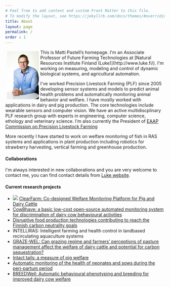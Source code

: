 ```yaml
---
# Feel free to add content and custom Front Matter to this file.
# To modify the layout, see https://jekyllrb.com/docs/themes/#overriding-theme-defaults
title: About
layout: page
permalink: /
order : 1
---
```


<img src="/assets/mattipastell.jpg" width="20%" style="float: left; display: inline; padding: 5px;  border-radius: 8px;">
This is Matti Pastell’s homepage. I'm an Associate Professor of Future Farming Technologies at [Natural Resources Institute Finland (Luke)](http://www.luke.fi/). I'm working on measuring, modeling and control of dynamic biological systems, and agricultural automation.

I've worked Precision Livestock Farming (PLF) since 2005 developing sensor systems and models to predict animal health problems and automatically monitoring animal behavior and welfare. I have mostly worked with applications in dairy and pig production. The core technologies include wearable sensors and computer vision. We have an active multidiscplinary PLF research group with experts in engineering, computer science, ethology and veterinary science. I'm also currently the President of [EAAP Commission on Precision Livestock Farming](https://www.eaap.org/study-commissions/precision-livestock-farming/)

More recently I have started to work on welfare monitoring of fish in RAS systems and applications in plant production including robotics for strawberry harvesting, vertical farming and greenhouse production.

#### Collaborations

I'm always interested in new collaborations and you are very welcome to contact me, you can find contact details from [Luke website](https://www.luke.fi/en/henkilosto/matti.pastell/).

#### Current research projects

- <img src="http://www.clearfarm.eu/wp-content/themes/thegem/images/logo.png" height="60px"/> [ClearFarm: Co-designed Welfare Monitoring Platform for Pig and Dairy Cattle](http://www.clearfarm.eu/)
- [CowBhave: a basic low-cost open-source automated monitoring system for discrimination of dairy cow behavioural activities](https://www.luke.fi/en/projektit/cowbhave/)
- [Disruptive food production technologies contributing to reach the Finnish carbon neutrality goals](https://www.luke.fi/en/projektit/food-without-fields/)
- INTELLIRAS: Intelligent farming and health control in landbased recirculating aquaculture systems
- [GRAZE-WEL: Can grazing regime and farmers’ perceptions of pasture management affect the welfare of dairy cattle and potential for carbon sequestration?](https://www.luke.fi/en/projektit/graze-wel/)
- [Intact tails: a measure of pig welfare](https://www.luke.fi/en/projektit/ehja/)
- [Automatic monitoring of the health of neonates and sows during the peri-partum period](https://www.luke.fi/en/projektit/autopig/)
- [BREEDWell: Automatic behavioural phenotyping and breeding for improved dairy cow welfare](https://www.luke.fi/en/projektit/breedwell/)